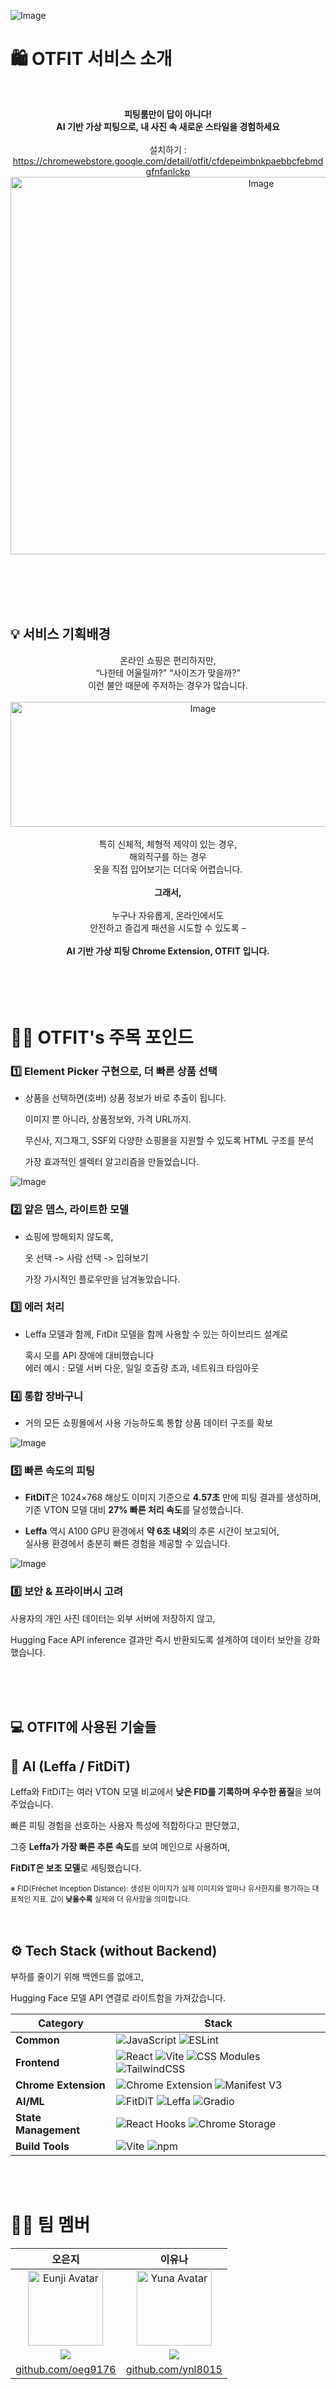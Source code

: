 ![Image](https://github.com/user-attachments/assets/9d61f0c8-5657-487d-bec6-b7e75300bfd8)

# 🛍️ OTFIT 서비스 소개

<br> <div align="center"> <strong>피팅룸만이 답이 아니다!<br> AI 기반 가상 피팅으로, 내 사진 속 새로운 스타일을 경험하세요</strong> <br><br> 설치하기 : https://chromewebstore.google.com/detail/otfit/cfdepeimbnkpaebbcfebmdgfnfanlckp 
<br>
<img width="786" height="604" alt="Image" src="https://github.com/user-attachments/assets/7832ec29-c31b-4e26-8091-46dab566b7b6" />
</div> <br>

<br>
<br>
<br>

## 💡 서비스 기획배경
<div align="center"> 온라인 쇼핑은 편리하지만, <br> “나한테 어울릴까?” “사이즈가 맞을까?” <br> 이런 불안 때문에 주저하는 경우가 많습니다. <br><br> <img width="600" height="200" alt="Image" src="https://github.com/user-attachments/assets/a7f99da3-9129-4fd3-97d0-e64ebc2b49e7" /> <br><br> 특히 신체적, 체형적 제약이 있는 경우, <br> 해외직구를 하는 경우 <br> 옷을 직접 입어보기는 더더욱 어렵습니다. <br><br> <strong>그래서,</strong> <br><br> 누구나 자유롭게, 온라인에서도 <br> 안전하고 즐겁게 패션을 시도할 수 있도록 – <br><br> <strong>AI 기반 가상 피팅 Chrome Extension, OTFIT 입니다. </strong> </div>

<br>
<br>
<br>
<br>

# 👍🏻 OTFIT's 주목 포인드
### 1️⃣ Element Picker 구현으로, 더 빠른 상품 선택
- 상품을 선택하면(호버) 상품 정보가 바로 추출이 됩니다. 

  이미지 뿐 아니라, 상품정보와, 가격 URL까지. 

  무신사, 지그재그, SSF외 다양한 쇼핑몰을 지원할 수 있도록 HTML 구조를 분석

  가장 효과적인 셀렉터 알고리즘을 만들었습니다.

![Image](https://github.com/user-attachments/assets/1cba3b33-a593-40a6-8510-3231e6ce0e41)


### 2️⃣ 얕은 뎁스, 라이트한 모델
- 쇼핑에 방해되지 않도록,

  옷 선택 -> 사람 선택 -> 입혀보기

  가장 가시적인 플로우만을 남겨놓았습니다.


### 3️⃣ 에러 처리
- Leffa 모델과 함께, FitDit 모델을 함께 사용할 수 있는 하이브리드 설계로
  
  혹시 모를 API 장애에 대비했습니다
<br>   에러 예시 : 모델 서버 다운, 일일 호출량 초과, 네트워크 타임아웃


### 4️⃣ 통합 장바구니
- 거의 모든 쇼핑몰에서 사용 가능하도록 통합 상품 데이터 구조를 확보

![Image](https://github.com/user-attachments/assets/6bcc37f9-d56d-4f2a-a09b-e392589ab53a)

### 5️⃣ 빠른 속도의 피팅

- **FitDiT**은 1024×768 해상도 이미지 기준으로 **4.57초** 만에 피팅 결과를 생성하며,  
  기존 VTON 모델 대비 **27% 빠른 처리 속도**를 달성했습니다.
  
- **Leffa** 역시 A100 GPU 환경에서 **약 6초 내외**의 추론 시간이 보고되어,  
  실사용 환경에서 충분히 빠른 경험을 제공할 수 있습니다.

![Image](https://github.com/user-attachments/assets/99921a71-a29c-40fe-a6ce-345f77922d34)

  
### 8️⃣ 보안 & 프라이버시 고려
사용자의 개인 사진 데이터는 외부 서버에 저장하지 않고,

Hugging Face API inference 결과만 즉시 반환되도록 설계하여 데이터 보안을 강화했습니다.

<br>
<br>
<br>

## 💻 OTFIT에 사용된 기술들

## 🤖 AI (Leffa / FitDiT)  
Leffa와 FitDiT는 여러 VTON 모델 비교에서 **낮은 FID를 기록하며 우수한 품질**을 보여주었습니다.  

빠른 피팅 경험을 선호하는 사용자 특성에 적합하다고 판단했고,  

그중 **Leffa가 가장 빠른 추론 속도**를 보여 메인으로 사용하며,  

**FitDiT은 보조 모델**로 세팅했습니다.  

<sub>※ FID(Fréchet Inception Distance): 생성된 이미지가 실제 이미지와 얼마나 유사한지를 평가하는 대표적인 지표. 값이 **낮을수록** 실제와 더 유사함을 의미합니다.</sub>
<br>
<br>
<br>


## ⚙️ Tech Stack (without Backend)
부하를 줄이기 위해 백엔드를 없애고, 

Hugging Face 모델 API 연결로 라이트함을 가져갔습니다. 

| Category             | Stack                                                                                                                                                                                                                                                                                                                                                                                                                                   |
| -------------------- | --------------------------------------------------------------------------------------------------------------------------------------------------------------------------------------------------------------------------------------------------------------------------------------------------------------------------------------------------------------------------------------------------------------------------------------- |
| **Common**           | ![JavaScript](https://img.shields.io/badge/JavaScript-F7DF1E?style=flat-square\&logo=javascript\&logoColor=black) ![ESLint](https://img.shields.io/badge/ESLint-4B32C3?style=flat-square\&logo=eslint\&logoColor=white)                                                                                                                                                                                                                 |
| **Frontend**         | ![React](https://img.shields.io/badge/React-61DAFB?style=flat-square\&logo=react\&logoColor=black) ![Vite](https://img.shields.io/badge/Vite-646CFF?style=flat-square\&logo=vite\&logoColor=white) ![CSS Modules](https://img.shields.io/badge/CSS_Modules-000000?style=flat-square\&logo=css3\&logoColor=white) ![TailwindCSS](https://img.shields.io/badge/Tailwind_CSS-06B6D4?style=flat-square\&logo=tailwind-css\&logoColor=white) |
| **Chrome Extension** | ![Chrome Extension](https://img.shields.io/badge/Chrome_Extension-4285F4?style=flat-square\&logo=google-chrome\&logoColor=white) ![Manifest V3](https://img.shields.io/badge/Manifest_V3-4285F4?style=flat-square\&logo=google-chrome\&logoColor=white)                                                                                                                                                                                 |
| **AI/ML**            | ![FitDiT](https://img.shields.io/badge/FitDiT-FF6B6B?style=flat-square\&logo=huggingface\&logoColor=white) ![Leffa](https://img.shields.io/badge/Leffa-FF6B6B?style=flat-square\&logo=huggingface\&logoColor=white) ![Gradio](https://img.shields.io/badge/Gradio-FF6B6B?style=flat-square\&logo=huggingface\&logoColor=white)                                                                                                          |
| **State Management** | ![React Hooks](https://img.shields.io/badge/React_Hooks-61DAFB?style=flat-square\&logo=react\&logoColor=black) ![Chrome Storage](https://img.shields.io/badge/Chrome_Storage-4285F4?style=flat-square\&logo=google-chrome\&logoColor=white)                                                                                                                                                                                             |
| **Build Tools**      | ![Vite](https://img.shields.io/badge/Vite-646CFF?style=flat-square\&logo=vite\&logoColor=white) ![npm](https://img.shields.io/badge/npm-CB3837?style=flat-square\&logo=npm\&logoColor=white)                                                                                                                                                                                                                                            |  
<br>
<br>

# 👩‍💻 팀 멤버

| 오은지 | 이유나 |
|--------|--------|
| <div align="center"><img width="120" height="120" alt="Eunji Avatar" src="https://github.com/user-attachments/assets/4486b25a-690b-4a87-a760-ea9b38681426" /></div> | <div align="center"><img width="120" height="120" alt="Yuna Avatar" src="https://github.com/user-attachments/assets/e0d29aa6-3e37-49b9-b368-2f742996f3c5" /></div> |
| <div align="center"><img src="https://img.shields.io/badge/FE-808080?style=for-the-badge&logo=react&logoColor=white" /></div> | <div align="center"><img src="https://img.shields.io/badge/FE-808080?style=for-the-badge&logo=react&logoColor=white" /></div> |
| <div align="center">[github.com/oeg9176](https://github.com/oeg9176)</div> | <div align="center">[github.com/ynl8015](https://github.com/ynl8015)</div> |
